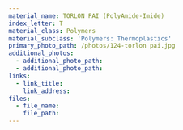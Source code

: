 ```yaml
---
material_name: TORLON PAI (PolyAmide-Imide)
index_letter: T
material_class: Polymers
material_subclass: 'Polymers: Thermoplastics'
primary_photo_path: /photos/124-torlon pai.jpg
additional_photos:
  - additional_photo_path:
  - additional_photo_path:
links:
  - link_title:
    link_address:
files:
  - file_name:
    file_path:
---
```



